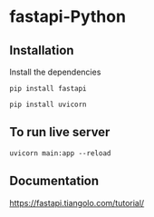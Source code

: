 # fastapi-Python

 
 ## Installation
Install the dependencies 
```
pip install fastapi
```
```
pip install uvicorn
```
 ## To run live server
 
```
uvicorn main:app --reload
```
## Documentation
https://fastapi.tiangolo.com/tutorial/
